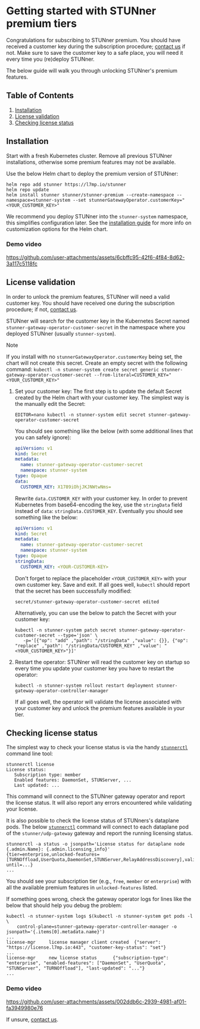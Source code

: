 # Getting started with STUNner premium tiers

Congratulations for subscribing to STUNner premium. You should have received a customer key during the subscription procedure; [contact us](mailto:info@l7mp.io) if not. Make sure to save the customer key to a safe place, you will need it every time you (re)deploy STUNner.

The below guide will walk you through unlocking STUNner's premium features.

## Table of Contents

1. [Installation](#installation)
1. [License validation](#license-validation)
1. [Checking license status](#checking-license-status)

## Installation

Start with a fresh Kubernetes cluster. Remove all previous STUNner installations, otherwise some premium features may not be available.

Use the below Helm chart to deploy the premium version of STUNner:

```console
helm repo add stunner https://l7mp.io/stunner
helm repo update
helm install stunner stunner/stunner-premium --create-namespace --namespace=stunner-system --set stunnerGatewayOperator.customerKey="<YOUR_CUSTOMER_KEY>"
```

We recommend you deploy STUNner into the `stunner-system` namespace, this simplifies configuration later. See the [installation guide](INSTALL.md) for more info on customization options for the Helm chart.

### Demo video


https://github.com/user-attachments/assets/6cbffc95-42f6-4f84-8d62-3a117c5118fc



## License validation

In order to unlock the premium features, STUNner will need a valid customer key. You should have received one during the subscription procedure; if not, [contact us](mailto:info@l7mp.io).

STUNner will search for the customer key in the Kubernetes Secret named `stunner-gateway-operator-customer-secret` in the namespace where you deployed STUNner (usually `stunner-system`).

> [!NOTE]
> If you install with no `stunnerGatewayOperator.customerKey` being set, the chart will not create this secret.
> Create an empty secret with the following command:
> `kubectl -n stunner-system create secret generic stunner-gateway-operator-customer-secret --from-literal=CUSTOMER_KEY="<YOUR_CUSTOMER_KEY>"`


1. Set your customer key: The first step is to update the default Secret created by the Helm chart with your customer key. The simplest way is the manually edit the Secret:

   ```console
   EDITOR=nano kubectl -n stunner-system edit secret stunner-gateway-operator-customer-secret
   ```

   You should see something like the below (with some additional lines that you can safely ignore):

   ```yaml
   apiVersion: v1
   kind: Secret
   metadata:
     name: stunner-gateway-operator-customer-secret
     namespace: stunner-system
   type: Opaque
   data:
     CUSTOMER_KEY: X1789iOhjJKJNWtwNms=
   ```

   Rewrite `data.CUSTOMER_KEY` with your customer key. In order to prevent Kubernetes from base64-encoding the key, use the `stringData` field instead of `data`: `stringData.CUSTOMER_KEY`. Eventually you should see something like the below:

   ```yaml
   apiVersion: v1
   kind: Secret
   metadata:
     name: stunner-gateway-operator-customer-secret
     namespace: stunner-system
   type: Opaque
   stringData:
     CUSTOMER_KEY: <YOUR-CUSTOMER-KEY>
   ```

   Don't forget to replace the placeholder `<YOUR_CUSTOMER_KEY>` with your own customer key.  Save and exit. If all goes well, `kubectl` should report that the secret has been successfully modified:

   ```
   secret/stunner-gateway-operator-customer-secret edited
   ```

   Alternatively, you can use the below to patch the Secret with your customer key:

   ```console
   kubectl -n stunner-system patch secret stunner-gateway-operator-customer-secret --type='json' \
      -p='[{"op": "add" ,"path": "/stringData" ,"value": {}}, {"op": "replace" ,"path": "/stringData/CUSTOMER_KEY" ,"value": "<YOUR_CUSTOMER_KEY>"}]'
   ```

2. Restart the operator: STUNner will read the customer key on startup so every time you update your customer key you have to restart the operator:

   ```console
   kubectl -n stunner-system rollout restart deployment stunner-gateway-operator-controller-manager
   ```

   If all goes well, the operator will validate the license associated with your customer key and unlock the premium features available in your tier.

## Checking license status

The simplest way to check your license status is via the handy [`stunnerctl`](/cmd/stunnerctl/README.md) command line tool:

```console
stunnerctl license
License status:
   Subscription type: member
   Enabled features: DaemonSet, STUNServer, ...
   Last updated: ...
```

This command will connect to the STUNner gateway operator and report the license status. It will also report any errors encountered while validating your license.

It is also possible to check the license status of STUNners's dataplane pods. The below [`stunnerctl`](/cmd/stunnerctl/README.md) command will connect to each dataplane pod of the `stunner/udp-gateway` gateway and report the running licensing status.

```console
stunnerctl -a status -o jsonpath='License status for dataplane node {.admin.Name}: {.admin.licensing_info}'
{tier=enterprise,unlocked-features=[TURNOffload,UserQuota,DaemonSet,STUNServer,RelayAddressDiscovery],valid-until=...}
...
```

You should see your subscription tier (e.g., `free`, `member` or `enterprise`) with all the available premium features in `unlocked-features` listed.

If something goes wrong, check the gateway operator logs for lines like the below that should help you debug the problem:

```
kubectl -n stunner-system logs $(kubectl -n stunner-system get pods -l \
    control-plane=stunner-gateway-operator-controller-manager -o jsonpath='{.items[0].metadata.name}')
...
license-mgr     license manager client created  {"server": "https://license.l7mp.io:443", "customer-key-status": "set"}
...
license-mgr     new license status      {"subscription-type": "enterprise", "enabled-features": ["DaemonSet", "UserQuota", "STUNServer", "TURNOffload"], "last-updated": "..."}
...
```

### Demo video

https://github.com/user-attachments/assets/002ddb6c-2939-4981-af01-fa3949980e76



If unsure, [contact us](mailto:info@l7mp.io).
